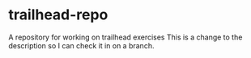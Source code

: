 # trailhead-repo
A repository for working on trailhead exercises
This is a change to the description so I can check it in on a branch.